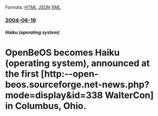 
Formats: [HTML](/news/2004/06/19/openbeos-becomes-haiku-operating-system-announced-at-the-first-http-open-beos-sourceforge-net-news-php-mode-display-id-338-waltercon.html)  [JSON](/news/2004/06/19/openbeos-becomes-haiku-operating-system-announced-at-the-first-http-open-beos-sourceforge-net-news-php-mode-display-id-338-waltercon.json)  [XML](/news/2004/06/19/openbeos-becomes-haiku-operating-system-announced-at-the-first-http-open-beos-sourceforge-net-news-php-mode-display-id-338-waltercon.xml)  

### [2004-06-19](/news/2004/06/19/index.md)

##### Haiku (operating system)
#  OpenBeOS becomes Haiku (operating system), announced at the first [http:--open-beos.sourceforge.net-news.php?mode=display&id=338 WalterCon] in Columbus, Ohio.



